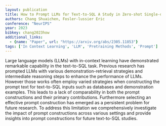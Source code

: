 ```yaml
---
layout: publication
title: How to Prompt LLMs for Text-to-SQL A Study in Zero-shot Single-domain and Cross-domain Settings
authors: Chang Shuaichen, Fosler-lussier Eric
conference: "NeurIPS"
year: 2023
bibkey: chang2023how
additional_links:
  - {name: "Paper", url: "https://arxiv.org/abs/2305.11853"}
tags: ['In Context Learning', 'LLM', 'Pretraining Methods', 'Prompt']
---
```

Large language models (LLMs) with in-context learning have demonstrated remarkable capability in the text-to-SQL task. Previous research has prompted LLMs with various demonstration-retrieval strategies and intermediate reasoning steps to enhance the performance of LLMs. However those works often employ varied strategies when constructing the prompt text for text-to-SQL inputs such as databases and demonstration examples. This leads to a lack of comparability in both the prompt constructions and their primary contributions. Furthermore selecting an effective prompt construction has emerged as a persistent problem for future research. To address this limitation we comprehensively investigate the impact of prompt constructions across various settings and provide insights into prompt constructions for future text-to-SQL studies.
